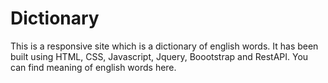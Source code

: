 # Dictionary

This is a responsive site which is a dictionary of english words. It has been built using HTML, CSS, Javascript, Jquery, Boootstrap and RestAPI. You can find meaning of english words here.
